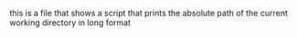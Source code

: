 this is a file that shows a script that prints the absolute path of the current working directory in long format
